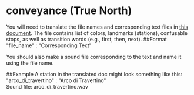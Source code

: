 conveyance (True North)
=======================
You will need to translate the file names and corresponding text files in [this document](conv_stim.txt). The file contains list of colors, landmarks (stations), confusable stops, as well as transition words (e.g., first, then, next). 
##Format
"file_name" : "Corresponding Text"

You should also make a sound file corresponding to the text and name it using the file name. 

##Example
A station in the translated doc might look something like this:  
"arco_di_travertino" : "Arco di Travertino"  
Sound file: arco_di_travertino.wav




